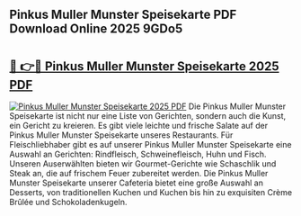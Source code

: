## Pinkus Muller Munster Speisekarte PDF Download Online 2025 9GDo5

# <h2><a href="http://gc9gky.nevu.top/?p=Pinkus+Muller+Munster+Speisekarte">🔗 👉🔴 Pinkus Muller Munster Speisekarte 2025 PDF</a></h2>

[![Pinkus Muller Munster Speisekarte 2025 PDF](https://i.imgur.com/dBaPXMq.png)](http://gc9gky.nevu.top/?p=Pinkus+Muller+Munster+Speisekarte)
Die Pinkus Muller Munster Speisekarte ist nicht nur eine Liste von Gerichten, sondern auch die Kunst, ein Gericht zu kreieren. Es gibt viele leichte und frische Salate auf der Pinkus Muller Munster Speisekarte unseres Restaurants. Für Fleischliebhaber gibt es auf unserer Pinkus Muller Munster Speisekarte eine Auswahl an Gerichten: Rindfleisch, Schweinefleisch, Huhn und Fisch. Unseren Auserwählten bieten wir Gourmet-Gerichte wie Schaschlik und Steak an, die auf frischem Feuer zubereitet werden. Die Pinkus Muller Munster Speisekarte unserer Cafeteria bietet eine große Auswahl an Desserts, von traditionellen Kuchen und Kuchen bis hin zu exquisiten Crème Brûlée und Schokoladenkugeln.
